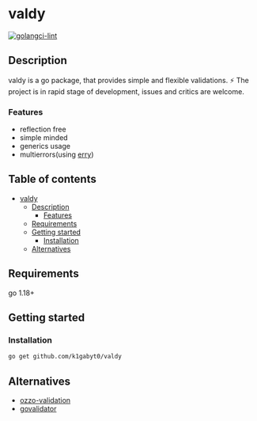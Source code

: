 # valdy

[![golangci-lint](https://github.com/k1gabyt0/valdy/actions/workflows/golangci-lint.yaml/badge.svg?branch=5-add-golangci-lint-to-project)](https://github.com/k1gabyt0/valdy/actions/workflows/golangci-lint.yaml)

## Description

valdy is a go package, that provides simple and flexible validations.
⚡️ The project is in rapid stage of development, issues and critics are welcome.

### Features

- reflection free
- simple minded
- generics usage
- multierrors(using [erry](https://github.com/k1gabyt0/erry))

## Table of contents

- [valdy](#valdy)
  - [Description](#description)
    - [Features](#features)
  - [Requirements](#requirements)
  - [Getting started](#getting-started)
    - [Installation](#installation)
  - [Alternatives](#alternatives)

## Requirements

go 1.18+

## Getting started

### Installation

```bash
go get github.com/k1gabyt0/valdy
```

## Alternatives

- [ozzo-validation](https://github.com/go-ozzo/ozzo-validation)
- [govalidator](https://github.com/asaskevich/govalidator)
